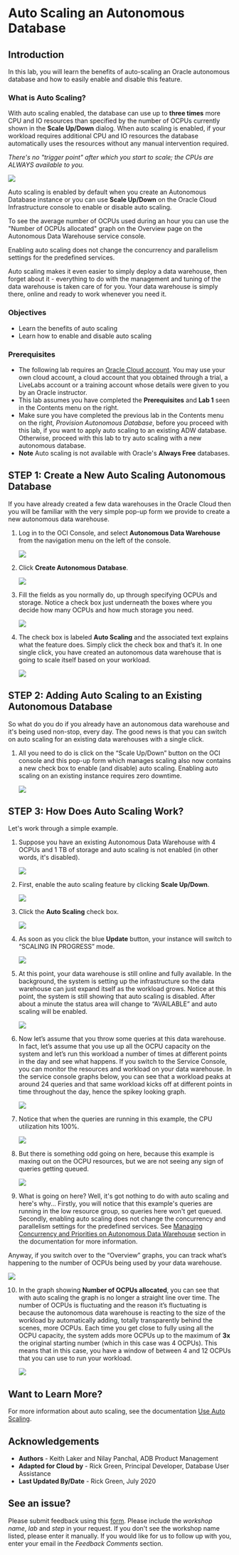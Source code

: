# Auto Scaling an Autonomous Database

## **Introduction**

In this lab, you will learn the benefits of auto-scaling an Oracle autonomous database and how to easily enable and disable this feature.

### What is Auto Scaling?

With auto scaling enabled, the database can use up to **three times** more CPU and IO resources than specified by the number of OCPUs currently shown in the **Scale Up/Down** dialog. When auto scaling is enabled, if your workload requires additional CPU and IO resources the database automatically uses the resources without any manual intervention required.

*There's no "trigger point" after which you start to scale; the CPUs are ALWAYS available to you.*

![](./images/auto-scaling-symbol.jpg " ")

Auto scaling is enabled by default when you create an Autonomous Database instance or you can use **Scale Up/Down** on the Oracle Cloud Infrastructure console to enable or disable auto scaling.

To see the average number of OCPUs used during an hour you can use the "Number of OCPUs allocated" graph on the Overview page on the Autonomous Data Warehouse service console.

Enabling auto scaling does not change the concurrency and parallelism settings for the predefined services.

Auto scaling makes it even easier to simply deploy a data warehouse, then forget about it - everything to do with the management and tuning of the data warehouse is taken care of for you. Your data warehouse is simply there, online and ready to work whenever you need it.

### Objectives

-   Learn the benefits of auto scaling
-   Learn how to enable and disable auto scaling

### Prerequisites

- The following lab requires an <a href="https://www.oracle.com/cloud/free/" target="\_blank">Oracle Cloud account</a>. You may use your own cloud account, a cloud account that you obtained through a trial, a LiveLabs account or a training account whose details were given to you by an Oracle instructor.
- This lab assumes you have completed the **Prerequisites** and **Lab 1** seen in the Contents menu on the right.
- Make sure you have completed the previous lab in the Contents menu on the right, *Provision Autonomous Database*, before you proceed with this lab, if you want to apply auto scaling to an existing ADW database. Otherwise, proceed with this lab to try auto scaling with a new autonomous database.
- **Note** Auto scaling is not available with Oracle's **Always Free** databases.

## **STEP 1**: Create a New Auto Scaling Autonomous Database

If you have already created a few data warehouses in the Oracle Cloud then you will be familiar with the very simple pop-up form we provide to create a new autonomous data warehouse.

1.  Log in to the OCI Console, and select **Autonomous Data Warehouse** from the navigation menu on the left of the console.

    ![](images/select-autonomous-data-warehouse.png " ")

2.  Click **Create Autonomous Database**.

    ![](images/click-create-autonomous-database.png " ")

3.  Fill the fields as you normally do, up through specifying OCPUs and storage. Notice a check box just underneath the boxes where you decide how many OCPUs and how much storage you need.

    ![](./images/auto-scaling-field.jpg " ")

4. The check box is labeled **Auto Scaling** and the associated text explains what the feature does. Simply click the check box and that’s it. In one single click, you have created an autonomous data warehouse that is going to scale itself based on your workload.

    ![](./images/click-scale-up-down-button.jpg " ")

## **STEP 2**: Adding Auto Scaling to an Existing Autonomous Database

So what do you do if you already have an autonomous data warehouse and it's being used non-stop, every day. The good news is that you can switch on auto scaling for an existing data warehouses with a single click.

1.  All you need to do is click on the “Scale Up/Down” button on the OCI console and this pop-up form which manages scaling also now contains a new check box to enable (and disable) auto scaling. Enabling auto scaling on an existing instance requires zero downtime.

    ![](./images/existing-scaling-not-enabled.jpg " ")

## **STEP 3**: How Does Auto Scaling Work?

Let's work through a simple example.

1. Suppose you have an existing Autonomous Data Warehouse with 4 OCPUs and 1 TB of storage and auto scaling is not enabled (in other words, it's disabled).

    ![](./images/suppose-disabled.jpeg " ")

2. First, enable the auto scaling feature by clicking **Scale Up/Down**.

    ![](./images/first-step-enable-auto-scaling.jpg " ")

3. Click the **Auto Scaling** check box.

    ![](./images/suppose-click-auto-scaling-checkbox.jpg " ")

4. As soon as you click the blue **Update** button, your instance will switch to “SCALING IN PROGRESS” mode.

    ![](./images/scaling-in-progress.jpeg " ")

5. At this point, your data warehouse is still online and fully available. In the background, the system is setting up the infrastructure so the data warehouse can just expand itself as the workload grows. Notice at this point, the system is still showing that auto scaling is disabled. After about a minute the status area will change to “AVAILABLE” and auto scaling will be enabled.

    ![](./images/status-available.jpg " ")

6. Now let’s assume that you throw some queries at this data warehouse. In fact, let’s assume that you use up all the OCPU capacity on the system and let’s run this workload a number of times at different points in the day and see what happens. If you switch to the Service Console, you can monitor the resources and workload on your data warehouse. In the service console graphs below, you can see that a workload peaks at around 24 queries and that same workload kicks off at different points in time throughout the day, hence the spikey looking graph.

    ![](./images/switch-to-service-console.jpg " ")

7. Notice that when the queries are running in this example, the CPU utilization hits 100%.

    ![](./images/utilization-hits-100-percent.jpeg " ")

8. But there is something odd going on here, because this example is maxing out on the OCPU resources, but we are not seeing any sign of queries getting queued.

    ![](./images/something-odd.jpeg " ")

 9. What is going on here? Well, it's got nothing to do with auto scaling and here's why... Firstly, you will notice that this example's queries are running in the low resource group, so queries here won't get queued. Secondly, enabling auto scaling does not change the concurrency and parallelism settings for the predefined services. See [Managing Concurrency and Priorities on Autonomous Data Warehouse](https://docs.oracle.com/en/cloud/paas/autonomous-data-warehouse-cloud/user/manage-service.html#GUID-759EFFFA-9FAC-4439-B47F-281E470E01DE) section in the documentation for more information.

 Anyway, if you switch over to the “Overview” graphs, you can track what’s happening to the number of OCPUs being used by your data warehouse.

  ![](./images/what-is-going-on.jpeg " ")

10. In the graph showing **Number of OCPUs allocated**, you can see that with auto scaling the graph is no longer a straight line over time. The number of OCPUs is fluctuating and the reason it’s fluctuating is because the autonomous data warehouse is reacting to the size of the workload by automatically adding, totally transparently behind the scenes, more OCPUs. Each time you get close to fully using all the OCPU capacity, the system adds more OCPUs up to the maximum of **3x** the original starting number (which in this case was 4 OCPUs). This means that in this case, you have a window of between 4 and 12 OCPUs that you can use to run your workload.  

    ![](./images/number-of-ocpus-allocated.jpeg " ")

## Want to Learn More?

For more information about auto scaling, see the documentation [Use Auto Scaling](https://docs.oracle.com/en/cloud/paas/autonomous-data-warehouse-cloud/user/autonomous-auto-scale.html#GUID-27FAB1C1-B09F-4A7A-9FB9-5CB8110F7141).

## **Acknowledgements**

- **Authors** - Keith Laker and Nilay Panchal, ADB Product Management
- **Adapted for Cloud by** - Rick Green, Principal Developer, Database User Assistance
- **Last Updated By/Date** - Rick Green, July 2020

## See an issue?
Please submit feedback using this [form](https://apexapps.oracle.com/pls/apex/f?p=133:1:::::P1_FEEDBACK:1). Please include the *workshop name*, *lab* and *step* in your request.  If you don't see the workshop name listed, please enter it manually. If you would like for us to follow up with you, enter your email in the *Feedback Comments* section.
